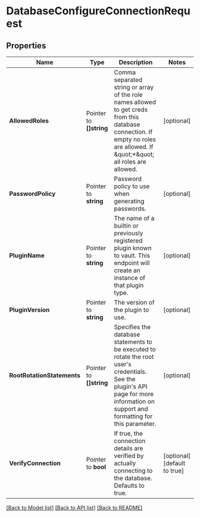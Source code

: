 # DatabaseConfigureConnectionRequest


## Properties

Name | Type | Description | Notes
------------ | ------------- | ------------- | -------------
**AllowedRoles** | Pointer to **[]string** | Comma separated string or array of the role names allowed to get creds from this database connection. If empty no roles are allowed. If \&quot;*\&quot; all roles are allowed. | [optional] 
**PasswordPolicy** | Pointer to **string** | Password policy to use when generating passwords. | [optional] 
**PluginName** | Pointer to **string** | The name of a builtin or previously registered plugin known to vault. This endpoint will create an instance of that plugin type. | [optional] 
**PluginVersion** | Pointer to **string** | The version of the plugin to use. | [optional] 
**RootRotationStatements** | Pointer to **[]string** | Specifies the database statements to be executed to rotate the root user&#x27;s credentials. See the plugin&#x27;s API page for more information on support and formatting for this parameter. | [optional] 
**VerifyConnection** | Pointer to **bool** | If true, the connection details are verified by actually connecting to the database. Defaults to true. | [optional] [default to true]





[[Back to Model list]](../README.md#documentation-for-models) [[Back to API list]](../README.md#documentation-for-api-endpoints) [[Back to README]](../README.md)


